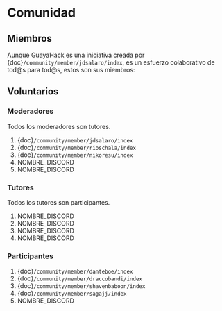 
# Comunidad

## Miembros

Aunque GuayaHack es una iniciativa creada por {doc}`/community/member/jdsalaro/index`, es un esfuerzo colaborativo de tod@s para tod@s, estos son sus miembros:

## Voluntarios

### Moderadores

Todos los moderadores son tutores.

1. {doc}`/community/member/jdsalaro/index`
1. {doc}`/community/member/rioschala/index`
1. {doc}`/community/member/nikoresu/index`
1. NOMBRE_DISCORD
1. NOMBRE_DISCORD

### Tutores

Todos los tutores son participantes.

1. NOMBRE_DISCORD
1. NOMBRE_DISCORD
1. NOMBRE_DISCORD
1. NOMBRE_DISCORD

### Participantes

1. {doc}`/community/member/danteboe/index`
1. {doc}`/community/member/draccobandi/index` 
1. {doc}`/community/member/shavenbaboon/index`
1. {doc}`/community/member/sagajj/index`
1. NOMBRE_DISCORD
